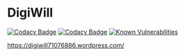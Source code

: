 # DigiWill

[![Codacy Badge](https://api.codacy.com/project/badge/Grade/5c06f80d7ed24ae784247cb31d8c6a58)](https://app.codacy.com/app/DigiWill/DigiWill?utm_source=github.com&utm_medium=referral&utm_content=DigiWill-dhbw/DigiWill&utm_campaign=Badge_Grade_Dashboard)
[![Codacy Badge](https://api.codacy.com/project/badge/Grade/2aa150c1788d422c9f7e70774c181697)](https://app.codacy.com/app/Kucki99/DigiWill?utm_source=github.com&utm_medium=referral&utm_content=DigiWill-dhbw/DigiWill&utm_campaign=Badge_Grade_Dashboard)
[![Known Vulnerabilities](https://snyk.io/test/github/DigiWill-dhbw/DigiWill/badge.svg)](https://snyk.io/test/github/DigiWill-dhbw/DigiWill)

https://digiwill71076886.wordpress.com/

